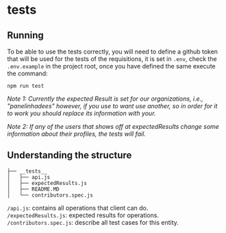 # __tests__

## Running

To be able to use the tests correctly, you will need to define a github token that will be used for the tests of the requisitions, it is set in `.env`, check the `.env.example` in the project root, once you have defined the same execute the command:

`npm run test`

*Note 1: Currently the expected Result is set for our organizations, i.e., "panelinhadees" however, if you use to want use another, so in order for it to work you should replace its information with your.*

*Note 2: If any of the users that shows off at expectedResults change some information about their profiles,
the tests will fail.*

## Understanding the structure

```
├── __tests__
│   ├── api.js
│   ├── expectedResults.js
│   ├── README.MD
│   └── contributors.spec.js
```

`/api.js`: contains all operations that client can do.  
`/expectedResults.js`: expected results for operations.  
`/contributors.spec.js`: describe all test cases for this entity.  